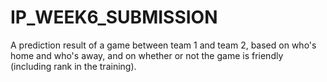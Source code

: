 # IP_WEEK6_SUBMISSION
A prediction result of a game between team 1 and team 2, based on who's home and who's away, and on whether or not the game is friendly (including rank in the training).
